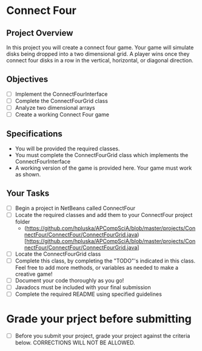 # Connect Four

## Project Overview
In this project you will create a connect four game.  Your game will simulate disks being dropped into a two dimensional grid.  A player wins once they connect four disks in a row in the vertical, horizontal, or diagonal direction. 

## Objectives

- [ ] Implement the ConnectFourInterface
- [ ] Complete the ConnectFourGrid class
- [ ] Analyze two dimensional arrays
- [ ] Create a working Connect Four game

## Specifications

- You will be provided the required classes.  
- You must complete the ConnectFourGrid class which implements the ConnectFourInterface
- A working version of the game is provided here.  Your game must work as shown. 

## Your Tasks

- [ ] Begin a project in NetBeans called ConnectFour
- [ ] Locate the required classes and add them to your ConnectFour project folder
	- (https://github.com/hpluska/APCompSciA/blob/master/projects/ConnectFour/ConnectFour/ConnectFourGrid.java)[https://github.com/hpluska/APCompSciA/blob/master/projects/ConnectFour/ConnectFour/ConnectFourGrid.java]
- [ ] Locate the ConnectFourGrid class
- [ ] Complete this class, by completing the "TODO"'s indicated in this class.  Feel free to add more methods, or variables as needed to make a creative game!
- [ ] Document your code thoroughly as you go!  
- [ ] Javadocs must be included with your final submission
- [ ] Complete the required README using specified guidelines

# Grade your prject before submitting

- [ ] Before you submit your project, grade your project against the criteria below.  CORRECTIONS WILL NOT BE ALLOWED. 



